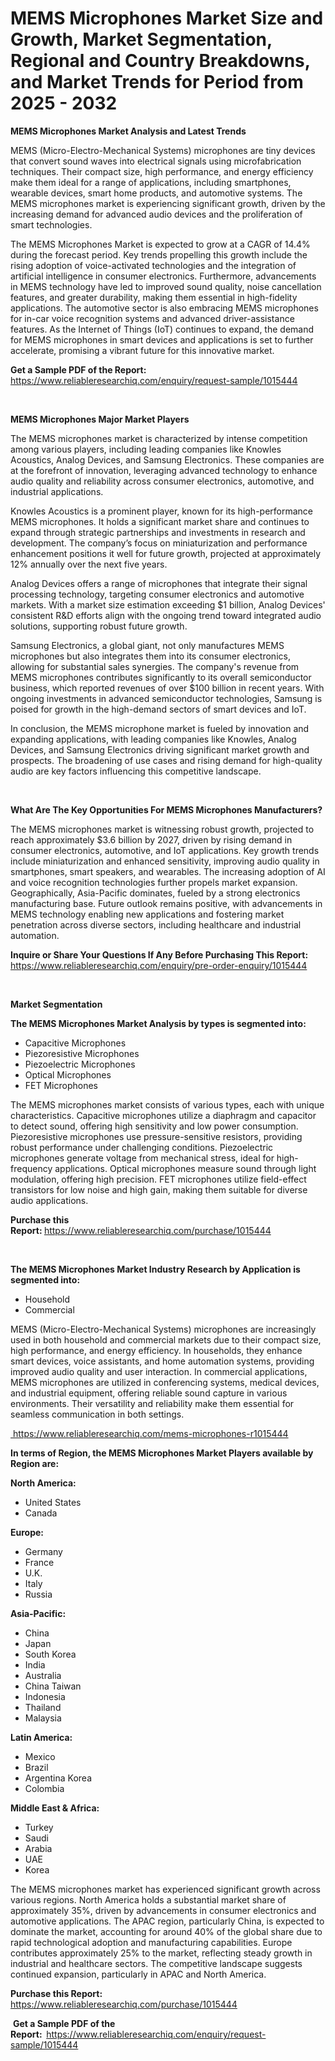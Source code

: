 <p><h1>MEMS Microphones Market Size and Growth, Market Segmentation, Regional and Country Breakdowns, and Market Trends for Period from 2025 -  2032</h1></p><p><strong>MEMS Microphones Market Analysis and Latest Trends</strong></p>
<p><p>MEMS (Micro-Electro-Mechanical Systems) microphones are tiny devices that convert sound waves into electrical signals using microfabrication techniques. Their compact size, high performance, and energy efficiency make them ideal for a range of applications, including smartphones, wearable devices, smart home products, and automotive systems. The MEMS microphones market is experiencing significant growth, driven by the increasing demand for advanced audio devices and the proliferation of smart technologies.</p><p>The MEMS Microphones Market is expected to grow at a CAGR of 14.4% during the forecast period. Key trends propelling this growth include the rising adoption of voice-activated technologies and the integration of artificial intelligence in consumer electronics. Furthermore, advancements in MEMS technology have led to improved sound quality, noise cancellation features, and greater durability, making them essential in high-fidelity applications. The automotive sector is also embracing MEMS microphones for in-car voice recognition systems and advanced driver-assistance features. As the Internet of Things (IoT) continues to expand, the demand for MEMS microphones in smart devices and applications is set to further accelerate, promising a vibrant future for this innovative market.</p></p>
<p><strong>Get a Sample PDF of the Report:&nbsp;</strong> <a href="https://www.reliableresearchiq.com/enquiry/request-sample/1015444?utm_campaign=2320&utm_medium=2&utm_source=Github&utm_content=ia&utm_term=15042025&utm_id=mems-microphones">https://www.reliableresearchiq.com/enquiry/request-sample/1015444</a></p>
<p>&nbsp;</p>
<p><strong>MEMS Microphones Major Market Players</strong></p>
<p><p>The MEMS microphones market is characterized by intense competition among various players, including leading companies like Knowles Acoustics, Analog Devices, and Samsung Electronics. These companies are at the forefront of innovation, leveraging advanced technology to enhance audio quality and reliability across consumer electronics, automotive, and industrial applications.</p><p>Knowles Acoustics is a prominent player, known for its high-performance MEMS microphones. It holds a significant market share and continues to expand through strategic partnerships and investments in research and development. The company’s focus on miniaturization and performance enhancement positions it well for future growth, projected at approximately 12% annually over the next five years.</p><p>Analog Devices offers a range of microphones that integrate their signal processing technology, targeting consumer electronics and automotive markets. With a market size estimation exceeding $1 billion, Analog Devices' consistent R&D efforts align with the ongoing trend toward integrated audio solutions, supporting robust future growth.</p><p>Samsung Electronics, a global giant, not only manufactures MEMS microphones but also integrates them into its consumer electronics, allowing for substantial sales synergies. The company's revenue from MEMS microphones contributes significantly to its overall semiconductor business, which reported revenues of over $100 billion in recent years. With ongoing investments in advanced semiconductor technologies, Samsung is poised for growth in the high-demand sectors of smart devices and IoT.</p><p>In conclusion, the MEMS microphone market is fueled by innovation and expanding applications, with leading companies like Knowles, Analog Devices, and Samsung Electronics driving significant market growth and prospects. The broadening of use cases and rising demand for high-quality audio are key factors influencing this competitive landscape.</p></p>
<p>&nbsp;</p>
<p><strong>What Are The Key Opportunities For MEMS Microphones Manufacturers?</strong></p>
<p><p>The MEMS microphones market is witnessing robust growth, projected to reach approximately $3.6 billion by 2027, driven by rising demand in consumer electronics, automotive, and IoT applications. Key growth trends include miniaturization and enhanced sensitivity, improving audio quality in smartphones, smart speakers, and wearables. The increasing adoption of AI and voice recognition technologies further propels market expansion. Geographically, Asia-Pacific dominates, fueled by a strong electronics manufacturing base. Future outlook remains positive, with advancements in MEMS technology enabling new applications and fostering market penetration across diverse sectors, including healthcare and industrial automation.</p></p>
<p><strong>Inquire or Share Your Questions If Any Before Purchasing This Report:</strong> <a href="https://www.reliableresearchiq.com/enquiry/pre-order-enquiry/1015444?utm_campaign=2320&utm_medium=2&utm_source=Github&utm_content=ia&utm_term=15042025&utm_id=mems-microphones">https://www.reliableresearchiq.com/enquiry/pre-order-enquiry/1015444</a></p>
<p>&nbsp;</p>
<p><strong>Market Segmentation</strong></p>
<p><strong>The MEMS Microphones Market Analysis by types is segmented into:</strong></p>
<p><ul><li>Capacitive Microphones</li><li>Piezoresistive Microphones</li><li>Piezoelectric Microphones</li><li>Optical Microphones</li><li>FET Microphones</li></ul></p>
<p><p>The MEMS microphones market consists of various types, each with unique characteristics. Capacitive microphones utilize a diaphragm and capacitor to detect sound, offering high sensitivity and low power consumption. Piezoresistive microphones use pressure-sensitive resistors, providing robust performance under challenging conditions. Piezoelectric microphones generate voltage from mechanical stress, ideal for high-frequency applications. Optical microphones measure sound through light modulation, offering high precision. FET microphones utilize field-effect transistors for low noise and high gain, making them suitable for diverse audio applications.</p></p>
<p><strong>Purchase this Report:&nbsp;</strong><a href="https://www.reliableresearchiq.com/purchase/1015444?utm_campaign=2320&utm_medium=2&utm_source=Github&utm_content=ia&utm_term=15042025&utm_id=mems-microphones">https://www.reliableresearchiq.com/purchase/1015444</a></p>
<p>&nbsp;</p>
<p><strong>The MEMS Microphones Market Industry Research by Application is segmented into:</strong></p>
<p><ul><li>Household</li><li>Commercial</li></ul></p>
<p><p>MEMS (Micro-Electro-Mechanical Systems) microphones are increasingly used in both household and commercial markets due to their compact size, high performance, and energy efficiency. In households, they enhance smart devices, voice assistants, and home automation systems, providing improved audio quality and user interaction. In commercial applications, MEMS microphones are utilized in conferencing systems, medical devices, and industrial equipment, offering reliable sound capture in various environments. Their versatility and reliability make them essential for seamless communication in both settings.</p></p>
<p><a href="https://www.reliableresearchiq.com/mems-microphones-r1015444?utm_campaign=2320&utm_medium=2&utm_source=Github&utm_content=ia&utm_term=15042025&utm_id=mems-microphones">&nbsp;https://www.reliableresearchiq.com/mems-microphones-r1015444</a></p>
<p><strong>In terms of Region, the MEMS Microphones Market Players available by Region are:</strong></p>
<p>
    <p> <strong> North America: </strong>
        <ul>
            <li>United States</li>
            <li>Canada</li>
        </ul>
        </p> 
    <p> <strong> Europe: </strong>
        <ul>
            <li>Germany</li>
            <li>France</li>
            <li>U.K.</li>
            <li>Italy</li>
            <li>Russia</li>
        </ul>
        </p> 
    <p> <strong> Asia-Pacific: </strong>
        <ul>
            <li>China</li>
            <li>Japan</li>
            <li>South Korea</li>
            <li>India</li>
            <li>Australia</li>
            <li>China Taiwan</li>
            <li>Indonesia</li>
            <li>Thailand</li>
            <li>Malaysia</li>
        </ul>
        </p> 
    <p> <strong> Latin America: </strong>
        <ul>
            <li>Mexico</li>
            <li>Brazil</li>
            <li>Argentina Korea</li>
            <li>Colombia</li>
        </ul>
        </p> 
    <p> <strong> Middle East & Africa: </strong>
        <ul>
            <li>Turkey</li>
            <li>Saudi</li>
            <li>Arabia</li>
            <li>UAE</li>
            <li>Korea</li>
        </ul>
    </p>
    </p>
<p><p>The MEMS microphones market has experienced significant growth across various regions. North America holds a substantial market share of approximately 35%, driven by advancements in consumer electronics and automotive applications. The APAC region, particularly China, is expected to dominate the market, accounting for around 40% of the global share due to rapid technological adoption and manufacturing capabilities. Europe contributes approximately 25% to the market, reflecting steady growth in industrial and healthcare sectors. The competitive landscape suggests continued expansion, particularly in APAC and North America.</p></p>
<p><strong>Purchase this Report: </strong><a href="https://www.reliableresearchiq.com/purchase/1015444?utm_campaign=2320&utm_medium=2&utm_source=Github&utm_content=ia&utm_term=15042025&utm_id=mems-microphones">https://www.reliableresearchiq.com/purchase/1015444</a></p>
<p>&nbsp;<strong>Get a Sample PDF of the Report:&nbsp;&nbsp;</strong><a href="https://www.reliableresearchiq.com/enquiry/request-sample/1015444?utm_campaign=2320&utm_medium=2&utm_source=Github&utm_content=ia&utm_term=15042025&utm_id=mems-microphones">https://www.reliableresearchiq.com/enquiry/request-sample/1015444</a></p>
<p><strong></strong></p>
<p><p></p><p></p><p></p></p>
